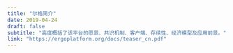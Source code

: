```yaml
---
title: "尔格简介"
date: 2019-04-24
draft: false
subtitle: "高度概括了该平台的愿景、共识机制、客户端、存续性、经济模型及应用前景。"
link: "https://ergoplatform.org/docs/teaser_cn.pdf"
---
```

